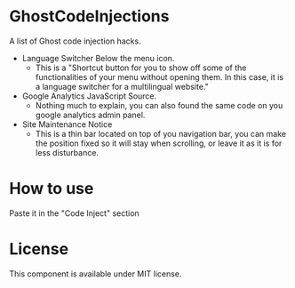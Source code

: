 # GhostCodeInjections
A list of Ghost code injection hacks.
- Language Switcher Below the menu icon.
  - This is a "Shortcut button for you to show off some of the functionalities of your menu without opening them. In this case, it is a language switcher for a multilingual website."
- Google Analytics JavaScript Source.
  - Nothing much to explain, you can also found the same code on you google analytics admin panel.
- Site Maintenance Notice
  - This is a thin bar located on top of you navigation bar, you can make the position fixed so it will stay when scrolling, or leave it as it is for less disturbance.
# How to use
Paste it in the "Code Inject" section

# License
This component is available under MIT license.
